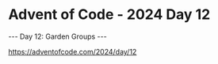 # Advent of Code - 2024 Day 12

--- Day 12: Garden Groups ---

https://adventofcode.com/2024/day/12
